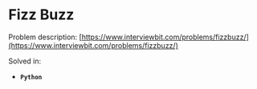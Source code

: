 # Fizz Buzz

Problem description: [https://www.interviewbit.com/problems/fizzbuzz/](https://www.interviewbit.com/problems/fizzbuzz/)


Solved in:

 * **`Python`**
